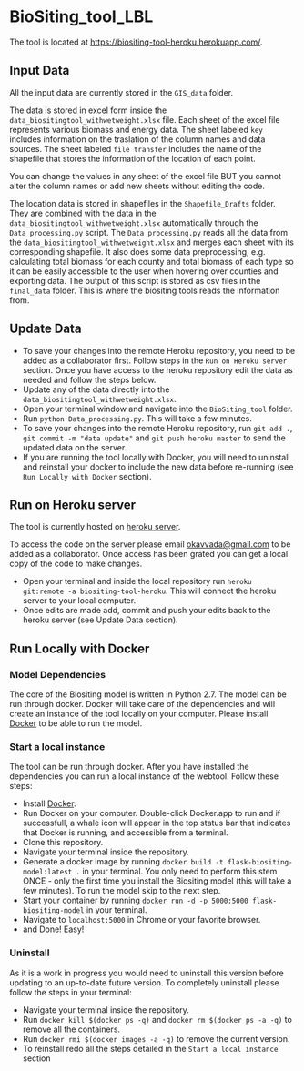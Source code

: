 # BioSiting_tool_LBL
The tool is located at https://biositing-tool-heroku.herokuapp.com/.


## Input Data
All the input data are currently stored in the `GIS_data` folder. 

The data is stored in excel form inside the `data_biositingtool_withwetweight.xlsx` file. Each sheet of the excel file represents various biomass and energy data. The sheet labeled `key` includes information on the traslation of the column names and data sources. The sheet labeled `file transfer` includes the name of the shapefile that stores the information of the location of each point. 

You can change the values in any sheet of the excel file BUT you cannot alter the column names or add new sheets without editing the code. 

The location data is stored in shapefiles in the `Shapefile_Drafts` folder. They are combined with the data in the `data_biositingtool_withwetweight.xlsx` automatically through the `Data_processing.py` script. The `Data_processing.py` reads all the data from the `data_biositingtool_withwetweight.xlsx` and merges each sheet with its corresponding shapefile. It also does some data preprocessing, e.g. calculating total biomass for each county and total biomass of each type so it can be easily accessible to the user when hovering over counties and exporting data. The output of this script is stored as csv files in the `final_data` folder. This is where the biositing tools reads the information from.


## Update Data
- To save your changes into the remote Heroku repository, you need to be added as a collaborator first. Follow steps in the `Run on Heroku server` section. Once you have access to the heroku repository edit the data as needed and follow the steps below.
- Update any of the data directly into the `data_biositingtool_withwetweight.xlsx`.
- Open your terminal window and navigate into the `BioSiting_tool` folder.
- Run `python Data_processing.py`. This will take a few minutes.
- To save your changes into the remote Heroku repository, run `git add .`, `git commit -m "data update"` and `git push heroku master` to send the updated data on the server.
- If you are running the tool locally with Docker, you will need to uninstall and reinstall your docker to include the new data before re-running (see `Run Locally with Docker` section).


## Run on Heroku server
The tool is currently hosted on [heroku server](https://biositing-tool-heroku.herokuapp.com/).

To access the code on the server please email okavvada@gmail.com to be added as a collaborator. Once access has been grated you can get a local copy of the code to make changes.

- Open your terminal and inside the local repository run `heroku git:remote -a biositing-tool-heroku`. This will connect the heroku server to your local computer.
- Once edits are made add, commit and push your edits back to the heroku server (see Update Data section).


## Run Locally with Docker
### Model Dependencies
The core of the Biositing model is written in Python 2.7. The model can be run through docker. Docker will take care of the dependencies and will create an instance of the tool locally on your computer. Please install [Docker](https://docs.docker.com/docker-for-mac/install/) to be able to run the model.


### Start a local instance
The tool can be run through docker. After you have installed the dependencies you can run a local instance of the webtool. Follow these steps:

- Install [Docker](https://docs.docker.com/docker-for-mac/install/).
- Run Docker on your computer. Double-click Docker.app to run and if successfull, a whale icon will appear in the top status bar that indicates that Docker is running, and accessible from a terminal.
- Clone this repository.
- Navigate your terminal inside the repository.
- Generate a docker image by running `docker build -t flask-biositing-model:latest .` in your terminal. You only need to perform this stem ONCE - only the first time you install the Biositing model (this will take a few minutes). To run the model skip to the next step.
- Start your container by running `docker run -d -p 5000:5000 flask-biositing-model` in your terminal.
- Navigate to `localhost:5000` in Chrome or your favorite browser.
- and Done! Easy!


### Uninstall
As it is a work in progress you would need to uninstall this version before updating to an up-to-date future version. To completely uninstall please follow the steps in your terminal:

- Navigate your terminal inside the repository.
- Run `docker kill $(docker ps -q)` and `docker rm $(docker ps -a -q)` to remove all the containers.
- Run `docker rmi $(docker images -a -q)` to remove the current version.
- To reinstall redo all the steps detailed in the `Start a local instance` section